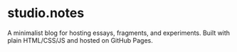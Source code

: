 # studio.notes
A minimalist blog for hosting essays, fragments, and experiments. Built with plain HTML/CSS/JS and hosted on GitHub Pages.
